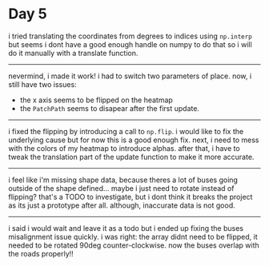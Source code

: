# Day 5

i tried translating the coordinates from degrees to indices using `np.interp` but seems i dont have a good enough handle on numpy to do that so i will do it manually with a translate function.

---

nevermind, i made it work! i had to switch two parameters of place. now, i still have two issues:

- the x axis seems to be flipped on the heatmap
- the `PatchPath` seems to disapear after the first update.

---

i fixed the flipping by introducing a call to `np.flip`. i would like to fix the underlying cause but for now this is a good enough fix. next, i need to mess with the colors of my heatmap to introduce alphas. after that, i have to tweak the translation part of the update function to make it more accurate.

---

i feel like i'm missing shape data, because theres a lot of buses going outside of the shape defined...
maybe i just need to rotate instead of flipping? that's a TODO to investigate, but i dont think it breaks the project as its just a prototype after all. although, inaccurate data is not good.

---

i said i would wait and leave it as a todo but i ended up fixing the buses misalignment issue quickly. i was right: the array didnt need to be flipped, it needed to be rotated 90deg counter-clockwise. now the buses overlap with the roads properly!!